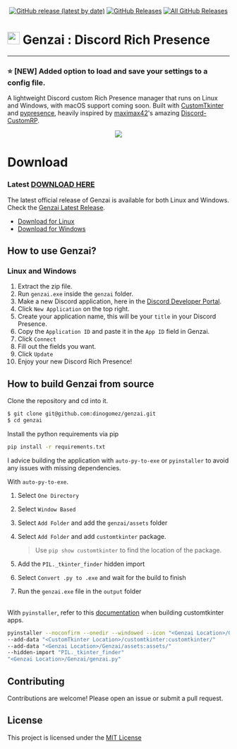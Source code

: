 <p align=center>
  <a href="https://github.com/dinogomez/genzai/releases/latest"><img alt="GitHub release (latest by date)" src="https://img.shields.io/github/v/tag/dinogomez/genzai?color=343638&label=latest&logo=github"></a>
  <a href="https://github.com/dinogomez/genzai/releases/latest"><img alt="GitHub Releases" src="https://img.shields.io/github/downloads/dinogomez/genzai/latest/total?color=343638&label=downloads&logo=github"></a>
  <a href="https://github.com/dinogomez/genzai/releases/"><img alt="All GitHub Releases" src="https://img.shields.io/github/downloads/dinogomez/genzai/total?color=343638&label=total%20downloads&logo=github"></a>
</p>

# <img src=https://github.com/dinogomez/genzai/assets/41871666/0536940c-fa2d-4fda-9744-25edbc5ead14 style="height:1em;"/> Genzai : Discord Rich Presence

---

### ⭐ [NEW] Added option to load and save your settings to a config file.

A lightweight Discord custom Rich Presence manager that runs on Linux and Windows, with macOS support coming soon. Built with [CustomTkinter](https://github.com/TomSchimansky/CustomTkinter) and [pypresence](https://github.com/qwertyquerty/pypresence), heavily inspired by [maximax42](https://github.com/maximmax42)'s amazing [Discord-CustomRP](https://github.com/maximmax42/Discord-CustomRP).

<p align="center">
<img src="https://github.com/dinogomez/genzai/assets/41871666/0d384431-5226-491f-baca-8a1c075b06ce">

# Download

### Latest [DOWNLOAD HERE](https://github.com/dinogomez/genzai/releases/latest)

The latest official release of Genzai is available for both Linux and Windows. Check the [Genzai Latest Release](https://github.com/dinogomez/genzai/releases/latest).

- [Download for Linux](https://github.com/dinogomez/genzai/releases/download/1.0.1/genzai_linux_1.0.1.zip)
- [Download for Windows](https://github.com/dinogomez/genzai/releases/download/1.0.1/genzai_windows_1.0.1.zip)

## How to use Genzai?

### Linux and Windows

1. Extract the zip file.
2. Run `genzai.exe` inside the `genzai` folder.
3. Make a new Discord application, here in the [Discord Developer Portal](https://discord.com/developers/applications).
4. Click `New Application` on the top right.
5. Create your application name, this will be your `title` in your Discord Presence.
6. Copy the `Application ID` and paste it in the `App ID` field in Genzai.
7. Click `Connect`
8. Fill out the fields you want.
9. Click `Update`
10. Enjoy your new Discord Rich Presence!

## How to build Genzai from source

Clone the repository and cd into it.

```bash
$ git clone git@github.com:dinogomez/genzai.git
$ cd genzai
```

Install the python requirements via pip

```bash
pip install -r requirements.txt
```

I advice building the application with `auto-py-to-exe` or `pyinstaller` to avoid any issues with missing dependencies.

With `auto-py-to-exe`.

1. Select `One Directory`
2. Select `Window Based`
3. Select `Add Folder` and add the `genzai/assets` folder
4. Select `Add Folder` and add `customtkinter` package.

   > Use `pip show customtkinter` to find the location of the package.

5. Add the `PIL._tkinter_finder` hidden import
6. Select `Convert .py to .exe` and wait for the build to finish
7. Run the `genzai.exe` file in the `output` folder
   <br>
   <br>

With `pyinstaller`, refer to this [documentation](https://customtkinter.tomschimansky.com/documentation/packaging) when building customtkinter apps.

```bash
pyinstaller --noconfirm --onedir --windowed --icon "<Genzai Location>/Genzai/assets/genzai.ico" 
--add-data "<CustomTkinter Location>/customtkinter:customtkinter/" 
--add-data "<Genzai Location>/Genzai/assets:assets/" 
--hidden-import "PIL._tkinter_finder"  
"<Genzai Location>/Genzai/genzai.py"
```

## Contributing

Contributions are welcome! Please open an issue or submit a pull request.

## License

This project is licensed under the [MIT License](https://github.com/dinogomez/genzai/blob/main/LICENSE)
